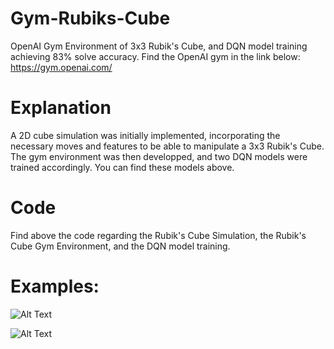 # Gym-Rubiks-Cube
OpenAI Gym Environment of 3x3 Rubik's Cube, and DQN model training achieving 83% solve accuracy. 
Find the OpenAI gym in the link below:
https://gym.openai.com/

# Explanation
A 2D cube simulation was initially implemented, incorporating the necessary moves and features to be able to manipulate a 3x3 Rubik's Cube.
The gym environment was then developped, and two DQN models were trained accordingly. You can find these models above.

# Code
Find above the code regarding the Rubik's Cube Simulation, the Rubik's Cube Gym Environment, and the DQN model training.

# Examples:

![Alt Text](https://user-images.githubusercontent.com/77060596/103791824-97886600-504b-11eb-8fa8-5369c2ec3054.png)

![Alt Text](https://user-images.githubusercontent.com/77060596/103791827-99522980-504b-11eb-8e68-ccb8d7907801.png)

